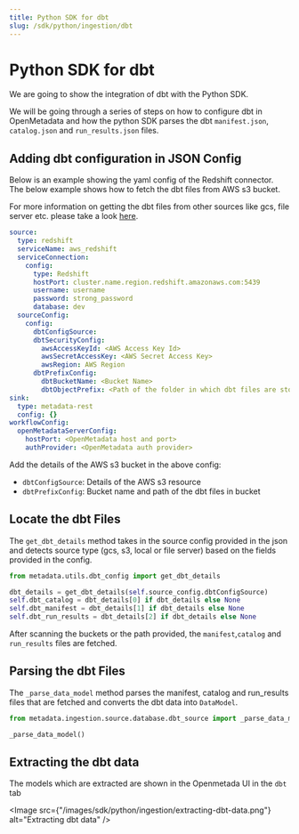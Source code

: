 ```yaml
---
title: Python SDK for dbt
slug: /sdk/python/ingestion/dbt
---
```


# Python SDK for dbt
We are going to show the integration of dbt with the Python SDK.

We will be going through a series of steps on how to configure dbt in OpenMetadata and how the python SDK parses the dbt `manifest.json`, `catalog.json` and `run_results.json` files.

## Adding dbt configuration in JSON Config
Below is an example showing the yaml config of the Redshift connector. The below example shows how to fetch the dbt files from AWS s3 bucket.

For more information on getting the dbt files from other sources like gcs, file server etc. please take a look [here](/sdk/python/ingestion/dbt#locate-the-dbt-files).

```yaml
source:
  type: redshift
  serviceName: aws_redshift
  serviceConnection:
    config:
      type: Redshift
      hostPort: cluster.name.region.redshift.amazonaws.com:5439
      username: username
      password: strong_password
      database: dev
  sourceConfig:
    config:
      dbtConfigSource:
      dbtSecurityConfig:
        awsAccessKeyId: <AWS Access Key Id>
        awsSecretAccessKey: <AWS Secret Access Key>
        awsRegion: AWS Region
      dbtPrefixConfig:
        dbtBucketName: <Bucket Name>
        dbtObjectPrefix: <Path of the folder in which dbt files are stored>
sink:
  type: metadata-rest
  config: {}
workflowConfig:
  openMetadataServerConfig:
    hostPort: <OpenMetadata host and port>
    authProvider: <OpenMetadata auth provider>
```

Add the details of the AWS s3 bucket in the above config:

- `dbtConfigSource`: Details of the AWS s3 resource
- `dbtPrefixConfig`: Bucket name and path of the dbt files in bucket

## Locate the dbt Files
The `get_dbt_details` method takes in the source config provided in the json and detects source type (gcs, s3, local or file server) based on the fields provided in the config.

```python
from metadata.utils.dbt_config import get_dbt_details

dbt_details = get_dbt_details(self.source_config.dbtConfigSource)
self.dbt_catalog = dbt_details[0] if dbt_details else None
self.dbt_manifest = dbt_details[1] if dbt_details else None
self.dbt_run_results = dbt_details[2] if dbt_details else None
```

After scanning the buckets or the path provided, the `manifest`,`catalog` and `run_results` files are fetched.

## Parsing the dbt Files
The `_parse_data_model` method parses the manifest, catalog and run_results files that are fetched and converts the dbt data into `DataModel`.

```python
from metadata.ingestion.source.database.dbt_source import _parse_data_model()

_parse_data_model()
```

## Extracting the dbt data
The models which are extracted are shown in the Openmetada UI in the `dbt` tab

<Image
src={"/images/sdk/python/ingestion/extracting-dbt-data.png"}
alt="Extracting dbt data"
/>  